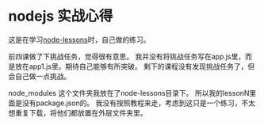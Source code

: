# nodejs 实战心得
这是在学习[node-lessons](https://github.com/alsotang/node-lessons/)时，自己做的练习。

前四课做了下挑战任务，觉得很有意思。
我并没有将挑战任务写在app.js里，而是放在app1.js里。期待自己能够有所突破。
剩下的课程没有发现挑战任务了，但会自己做一点挑战。

node_modules 这个文件夹我放在了node-lessons目录下。
所以我的lessonN里面是没有package.json的。
我没有按照教程来走，考虑到这只是一个练习，不太想重复下载，将他们都放置在外层文件夹里。
